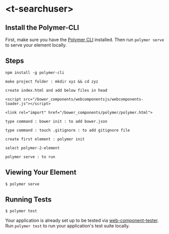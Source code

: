 # \<t-searchuser\>



## Install the Polymer-CLI

First, make sure you have the [Polymer CLI](https://www.npmjs.com/package/polymer-cli) installed. Then run `polymer serve` to serve your element locally.

## Steps
```
npm install -g polymer-cli
```
```
make project folder : mkdir xyz && cd zyz
```
```
create index.html and add below files in head
```
```
<script src="/bower_components/webcomponentsjs/webcomponents-loader.js"></script>
```
```
<link rel="import" href="/bower_components/polymer/polymer.html">
```
```
type command : bower init : to add bower.json
```
```
type command : touch .gitignore : to add gitignore file
```
```
create first element : polymer init
```
```
select polymer-2-element
```
```
polymer serve : to run
```

## Viewing Your Element

```
$ polymer serve
```

## Running Tests

```
$ polymer test
```

Your application is already set up to be tested via [web-component-tester](https://github.com/Polymer/web-component-tester). Run `polymer test` to run your application's test suite locally.

